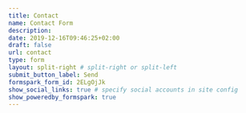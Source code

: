 ```yaml
---
title: Contact
name: Contact Form
description:
date: 2019-12-16T09:46:25+02:00
draft: false
url: contact
type: form
layout: split-right # split-right or split-left
submit_button_label: Send
formspark_form_id: 2ELgOjJk
show_social_links: true # specify social accounts in site config
show_poweredby_formspark: true
---
```

